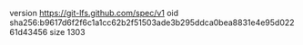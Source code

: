 version https://git-lfs.github.com/spec/v1
oid sha256:b9617d6f2f6c1a1cc62b2f51503ade3b295ddca0bea8831e4e95d02261d43456
size 1303
